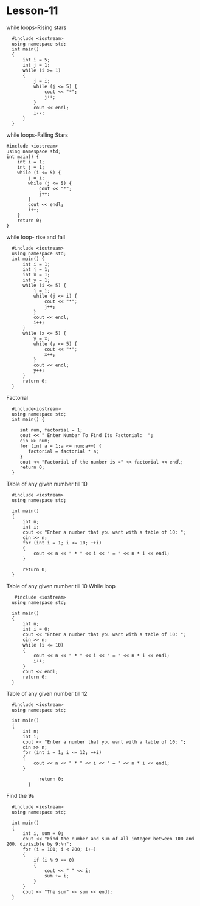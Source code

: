 # Lesson-11
while loops-Rising stars

      #include <iostream>
      using namespace std;
      int main()
      {
          int i = 5;
          int j = 1;
          while (i >= 1)
          {
              j = i;
              while (j <= 5) {
                  cout << "*";
                  j++;
              }
              cout << endl;
              i--;
          }
      }
while loops-Falling Stars
   
    #include <iostream>
    using namespace std;
    int main() {
        int i = 1;
        int j = 1;
        while (i <= 5) {
            j = i;
            while (j <= 5) {
                cout << "*";
                j++;
            }
            cout << endl;
            i++;
        }
        return 0;
    }

while loop- rise and fall

      #include <iostream>
      using namespace std;
      int main() {
          int i = 1;
          int j = 1;
          int x = 1;
          int y = 1;
          while (i <= 5) {
              j = i;
              while (j <= i) {
                  cout << "*";
                  j++;
              }
              cout << endl;
              i++;
          }
          while (x <= 5) {
              y = x;
              while (y <= 5) {
                  cout << "*";
                  x++;
              }
              cout << endl;
              y++;
          }
          return 0;
      }
      
Factorial

      #include<iostream>
      using namespace std;
      int main() {

         int num, factorial = 1;
         cout << " Enter Number To Find Its Factorial:  ";
         cin >> num;
         for (int a = 1;a <= num;a++) {
            factorial = factorial * a;
         }
         cout << "Factorial of the number is =" << factorial << endl;
         return 0;
      }
     
  
Table of any given number till 10

      #include <iostream>
      using namespace std;

      int main()
      {
          int n;
          int i;
          cout << "Enter a number that you want with a table of 10: ";
          cin >> n;
          for (int i = 1; i <= 10; ++i)
          {
              cout << n << " * " << i << " = " << n * i << endl;
          }

          return 0;
      }
      
 Table of any given number till 10 While loop
 
       #include <iostream>
      using namespace std;

      int main()
      {
          int n;
          int i = 0;
          cout << "Enter a number that you want with a table of 10: ";
          cin >> n;
          while (i <= 10)
          {
              cout << n << " * " << i << " = " << n * i << endl;
              i++;
          }
          cout << endl;
          return 0;
      }

Table of any given number till 12

      #include <iostream>
      using namespace std;

      int main()
      {
          int n;
          int i;
          cout << "Enter a number that you want with a table of 10: ";
          cin >> n;
          for (int i = 1; i <= 12; ++i)
          {
              cout << n << " * " << i << " = " << n * i << endl;
          }
      
                return 0;
            }
      
Find the 9s

      #include <iostream>
      using namespace std;

      int main()
      {
          int i, sum = 0;
          cout << "Find the number and sum of all integer between 100 and 200, divisible by 9:\n";
          for (i = 101; i < 200; i++)
          {
              if (i % 9 == 0)
              {
                  cout << " " << i;
                  sum += i;
              }
          }
          cout << "The sum" << sum << endl;
      }
